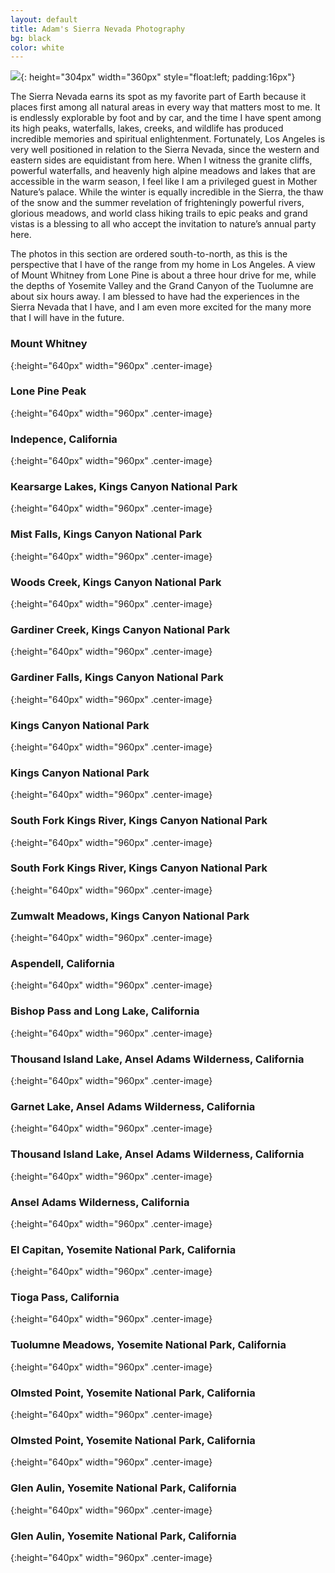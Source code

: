 ```yaml
---
layout: default
title: Adam's Sierra Nevada Photography
bg: black
color: white
---
```


<meta property="og:image" content="https://lh3.googleusercontent.com/MnmvAf60ewPMyw-npiW2UFjW7amDjy6oIAAfnMVnGLzxgsL33gvnVb4kQgLxq-tEczROEarKZm9A7EwF0cyBk9wWA7CfMYYRR2b_EX2vCiDRupWqIyFY385hnsztNG-xvd5j1O54Gyg=w2400" />

![](https://lh3.googleusercontent.com/MnmvAf60ewPMyw-npiW2UFjW7amDjy6oIAAfnMVnGLzxgsL33gvnVb4kQgLxq-tEczROEarKZm9A7EwF0cyBk9wWA7CfMYYRR2b_EX2vCiDRupWqIyFY385hnsztNG-xvd5j1O54Gyg=w2400){: height="304px" width="360px" style="float:left; padding:16px"}

The Sierra Nevada earns its spot as my favorite part of Earth because it places first among all natural areas in every way that matters most to me. It is endlessly explorable by foot and by car, and the time I have spent among its high peaks, waterfalls, lakes, creeks, and wildlife has produced incredible memories and spiritual enlightenment. Fortunately, Los Angeles is very well positioned in relation to the Sierra Nevada, since the western and eastern sides are equidistant from here. When I witness the granite cliffs, powerful waterfalls, and heavenly high alpine meadows and lakes that are accessible in the warm season, I feel like I am a privileged guest in Mother Nature’s palace. While the winter is equally incredible in the Sierra, the thaw of the snow and the summer revelation of frighteningly powerful rivers, glorious meadows, and world class hiking trails to epic peaks and grand vistas is a blessing to all who accept the invitation to nature’s annual party here.

The photos in this section are ordered south-to-north, as this is the perspective that I have of the range from my home in Los Angeles. A view of Mount Whitney from Lone Pine is about a three hour drive for me, while the depths of Yosemite Valley and the Grand Canyon of the Tuolumne are about six hours away. I am blessed to have had the experiences in the Sierra Nevada that I have, and I am even more excited for the many more that I will have in the future.

### Mount Whitney
![](){:height="640px" width="960px" .center-image}

### Lone Pine Peak
![](){:height="640px" width="960px" .center-image}

### Indepence, California
![](){:height="640px" width="960px" .center-image}

### Kearsarge Lakes, Kings Canyon National Park
![](){:height="640px" width="960px" .center-image}

### Mist Falls, Kings Canyon National Park
![](){:height="640px" width="960px" .center-image}

### Woods Creek, Kings Canyon National Park
![](){:height="640px" width="960px" .center-image}

### Gardiner Creek, Kings Canyon National Park
![](){:height="640px" width="960px" .center-image}

### Gardiner Falls, Kings Canyon National Park
![](){:height="640px" width="960px" .center-image}

### Kings Canyon National Park
![](){:height="640px" width="960px" .center-image}

### Kings Canyon National Park
![](){:height="640px" width="960px" .center-image}

### South Fork Kings River, Kings Canyon National Park
![](){:height="640px" width="960px" .center-image}

### South Fork Kings River, Kings Canyon National Park
![](){:height="640px" width="960px" .center-image}

### Zumwalt Meadows, Kings Canyon National Park
![](){:height="640px" width="960px" .center-image}

### Aspendell, California
![](){:height="640px" width="960px" .center-image}

### Bishop Pass and Long Lake, California
![](){:height="640px" width="960px" .center-image}

### Thousand Island Lake, Ansel Adams Wilderness, California
![](){:height="640px" width="960px" .center-image}

### Garnet Lake, Ansel Adams Wilderness, California
![](){:height="640px" width="960px" .center-image}

### Thousand Island Lake, Ansel Adams Wilderness, California
![](){:height="640px" width="960px" .center-image}

### Ansel Adams Wilderness, California
![](){:height="640px" width="960px" .center-image}

### El Capitan, Yosemite National Park, California
![](){:height="640px" width="960px" .center-image}

### Tioga Pass, California
![](){:height="640px" width="960px" .center-image}

### Tuolumne Meadows, Yosemite National Park, California
![](){:height="640px" width="960px" .center-image}

### Olmsted Point, Yosemite National Park, California
![](){:height="640px" width="960px" .center-image}

### Olmsted Point, Yosemite National Park, California
![](){:height="640px" width="960px" .center-image}

### Glen Aulin, Yosemite National Park, California
![](){:height="640px" width="960px" .center-image}

### Glen Aulin, Yosemite National Park, California
![](){:height="640px" width="960px" .center-image}
